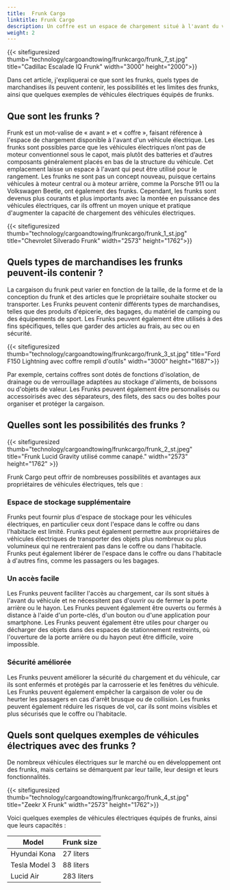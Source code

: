 ```yaml
---
title:  Frunk Cargo
linktitle: Frunk Cargo
description: Un coffre est un espace de chargement situé à l'avant du véhicule, là où se trouve généralement le moteur à combustion interne. Frunks peut offrir de nombreux avantages, tels qu'un espace de stockage supplémentaire, un accès facile et une sécurité améliorée.
weight: 2
---
```

<!-- markdownlint-disable MD033 -->

{{< sitefiguresized thumb="technology/cargoandtowing/frunkcargo/frunk_7_st.jpg" title="Cadillac Escalade IQ Frunk" width="3000" height="2000">}}

Dans cet article, j'expliquerai ce que sont les frunks, quels types de marchandises ils peuvent contenir, les possibilités et les limites des frunks, ainsi que quelques exemples de véhicules électriques équipés de frunks.

## Que sont les frunks ?

Frunk est un mot-valise de « avant » et « coffre », faisant référence à l'espace de chargement disponible à l'avant d'un véhicule électrique. Les frunks sont possibles parce que les véhicules électriques n’ont pas de moteur conventionnel sous le capot, mais plutôt des batteries et d’autres composants généralement placés en bas de la structure du véhicule. Cet emplacement laisse un espace à l'avant qui peut être utilisé pour le rangement. Les frunks ne sont pas un concept nouveau, puisque certains véhicules à moteur central ou à moteur arrière, comme la Porsche 911 ou la Volkswagen Beetle, ont également des frunks. Cependant, les frunks sont devenus plus courants et plus importants avec la montée en puissance des véhicules électriques, car ils offrent un moyen unique et pratique d'augmenter la capacité de chargement des véhicules électriques.

{{< sitefiguresized thumb="technology/cargoandtowing/frunkcargo/frunk_1_st.jpg" title="Chevrolet Silverado Frunk" width="2573" height="1762">}}

## Quels types de marchandises les frunks peuvent-ils contenir ?

La cargaison du frunk peut varier en fonction de la taille, de la forme et de la conception du frunk et des articles que le propriétaire souhaite stocker ou transporter. Les Frunks peuvent contenir différents types de marchandises, telles que des produits d'épicerie, des bagages, du matériel de camping ou des équipements de sport. Les Frunks peuvent également être utilisés à des fins spécifiques, telles que garder des articles au frais, au sec ou en sécurité.

{{< sitefiguresized thumb="technology/cargoandtowing/frunkcargo/frunk_3_st.jpg" title="Ford F150 Lightning avec coffre rempli d'outils" width="3000" height="1687">}}

Par exemple, certains coffres sont dotés de fonctions d'isolation, de drainage ou de verrouillage adaptées au stockage d'aliments, de boissons ou d'objets de valeur. Les Frunks peuvent également être personnalisés ou accessoirisés avec des séparateurs, des filets, des sacs ou des boîtes pour organiser et protéger la cargaison.

## Quelles sont les possibilités des frunks ?

{{< sitefiguresized thumb="technology/cargoandtowing/frunkcargo/frunk_2_st.jpeg" title="Frunk Lucid Gravity utilisé comme canapé." width="2573" height="1762" >}}

Frunk Cargo peut offrir de nombreuses possibilités et avantages aux propriétaires de véhicules électriques, tels que :

### Espace de stockage supplémentaire

Frunks peut fournir plus d'espace de stockage pour les véhicules électriques, en particulier ceux dont l'espace dans le coffre ou dans l'habitacle est limité. Frunks peut également permettre aux propriétaires de véhicules électriques de transporter des objets plus nombreux ou plus volumineux qui ne rentreraient pas dans le coffre ou dans l'habitacle. Frunks peut également libérer de l'espace dans le coffre ou dans l'habitacle à d'autres fins, comme les passagers ou les bagages.

### Un accès facile

Les Frunks peuvent faciliter l'accès au chargement, car ils sont situés à l'avant du véhicule et ne nécessitent pas d'ouvrir ou de fermer la porte arrière ou le hayon. Les Frunks peuvent également être ouverts ou fermés à distance à l'aide d'un porte-clés, d'un bouton ou d'une application pour smartphone. Les Frunks peuvent également être utiles pour charger ou décharger des objets dans des espaces de stationnement restreints, où l'ouverture de la porte arrière ou du hayon peut être difficile, voire impossible.

### Sécurité améliorée

Les Frunks peuvent améliorer la sécurité du chargement et du véhicule, car ils sont enfermés et protégés par la carrosserie et les fenêtres du véhicule. Les Frunks peuvent également empêcher la cargaison de voler ou de heurter les passagers en cas d'arrêt brusque ou de collision. Les frunks peuvent également réduire les risques de vol, car ils sont moins visibles et plus sécurisés que le coffre ou l'habitacle.

## Quels sont quelques exemples de véhicules électriques avec des frunks ?

De nombreux véhicules électriques sur le marché ou en développement ont des frunks, mais certains se démarquent par leur taille, leur design et leurs fonctionnalités.

{{< sitefiguresized thumb="technology/cargoandtowing/frunkcargo/frunk_4_st.jpg" title="Zeekr X Frunk" width="2573" height="1762">}}

  Voici quelques exemples de véhicules électriques équipés de frunks, ainsi que leurs capacités :

<table class="table table-striped">
<thead>
    <tr>
        <th>Model</th>
        <th>Frunk size</th>
   </tr>
</thead>
<tbody>
<tr>
    <td>Hyundai Kona</td>
    <td>27 liters</td>
</tr>
<tr>
    <td>Tesla Model 3</td>
    <td>88 liters</td>
</tr>
<tr>
    <td>Lucid Air</td>
    <td>283 liters</td>
</tr>
</tbody>
</table>
